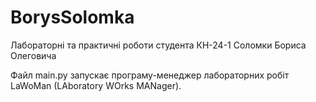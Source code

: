 # BorysSolomka
Лабораторні та практичні роботи студента КН-24-1 Соломки Бориса Олеговича

Файл main.py запускає програму-менеджер лабораторних робіт LaWoMan (LAboratory WOrks MANager).
